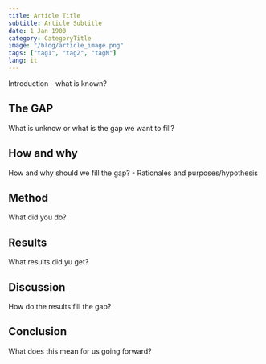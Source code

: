 ```yaml
---
title: Article Title
subtitle: Article Subtitle
date: 1 Jan 1900
category: CategoryTitle
image: "/blog/article_image.png"
tags: ["tag1", "tag2", "tagN"]
lang: it
---
```


Introduction - what is known?

## The GAP

What is unknow or what is the gap we want to fill?

## How and why

How and why should we fill the gap? - Rationales and purposes/hypothesis

## Method

What did you do?

## Results

What results did yu get?

## Discussion

How do the results fill the gap?

## Conclusion

What does this mean for us going forward?
